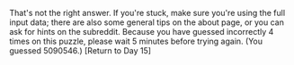 That's not the right answer. If you're stuck, make sure you're using the full input data; there are also some general tips on the about page, or you can ask for hints on the subreddit. Because you have guessed incorrectly 4 times on this puzzle, please wait 5 minutes before trying again. (You guessed 5090546.) [Return to Day 15]
